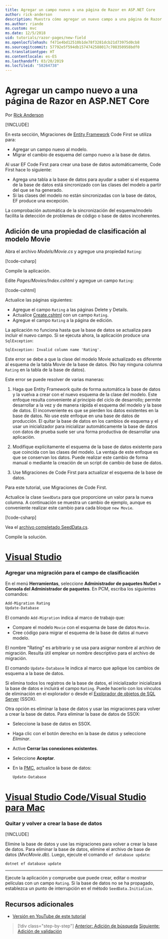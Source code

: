 ```yaml
---
title: Agregar un campo nuevo a una página de Razor en ASP.NET Core
author: rick-anderson
description: Muestra cómo agregar un nuevo campo a una página de Razor con Entity Framework Core
ms.author: riande
ms.custom: mvc
ms.date: 12/5/2018
uid: tutorials/razor-pages/new-field
ms.openlocfilehash: f471e4bd12510b1de78f3281dcb21d73975d0cb8
ms.sourcegitcommit: 57792e5f594db1574742588017c708350958bdf0
ms.translationtype: HT
ms.contentlocale: es-ES
ms.lasthandoff: 03/20/2019
ms.locfileid: "58264738"
---
```

# <a name="add-a-new-field-to-a-razor-page-in-aspnet-core"></a>Agregar un campo nuevo a una página de Razor en ASP.NET Core

Por [Rick Anderson](https://twitter.com/RickAndMSFT)

[!INCLUDE[](~/includes/rp/download.md)]

En esta sección, Migraciones de [Entity Framework](/ef/core/get-started/aspnetcore/new-db) Code First se utiliza para:

* Agregar un campo nuevo al modelo.
* Migrar el cambio de esquema del campo nuevo a la base de datos.

Al usar EF Code First para crear una base de datos automáticamente, Code First hace lo siguiente:

* Agrega una tabla a la base de datos para ayudar a saber si el esquema de la base de datos está sincronizado con las clases del modelo a partir del que se ha generado.
* Si las clases del modelo no están sincronizadas con la base de datos, EF produce una excepción.

La comprobación automática de la sincronización del esquema/modelo facilita la detección de problemas de código o base de datos incoherentes.

## <a name="adding-a-rating-property-to-the-movie-model"></a>Adición de una propiedad de clasificación al modelo Movie

Abra el archivo *Models/Movie.cs* y agregue una propiedad `Rating`:

[!code-csharp[](razor-pages-start/sample/RazorPagesMovie22/Models/MovieDateRating.cs?highlight=13&name=snippet)]

Compile la aplicación.

Edite *Pages/Movies/Index.cshtml* y agregue un campo `Rating`:

[!code-cshtml[](razor-pages-start/sample/RazorPagesMovie22/Pages/Movies/IndexRating.cshtml.?highlight=40-42,61-63)]

Actualice las páginas siguientes:

* Agregue el campo `Rating` a las páginas Delete y Details.
* Actualice [Create.cshtml](https://github.com/aspnet/Docs/tree/master/aspnetcore/tutorials/razor-pages/razor-pages-start/sample/RazorPagesMovie22/Pages/Movies/Create.cshtml) con un campo `Rating`.
* Agregue el campo `Rating` a la página de edición.

La aplicación no funciona hasta que la base de datos se actualiza para incluir el nuevo campo. Si se ejecuta ahora, la aplicación produce una `SqlException`:

`SqlException: Invalid column name 'Rating'.`

Este error se debe a que la clase del modelo Movie actualizado es diferente al esquema de la tabla Movie de la base de datos. (No hay ninguna columna `Rating` en la tabla de la base de datos).

Este error se puede resolver de varias maneras:

1. Haga que Entity Framework quite de forma automática la base de datos y la vuelva a crear con el nuevo esquema de la clase del modelo. Este enfoque resulta conveniente al principio del ciclo de desarrollo; permite desarrollar a la vez y de manera rápida el esquema del modelo y la base de datos. El inconveniente es que se pierden los datos existentes en la base de datos. No use este enfoque en una base de datos de producción. El quitar la base de datos en los cambios de esquema y el usar un inicializador para inicializar automáticamente la base de datos con datos de prueba suele ser una forma productiva de desarrollar una aplicación.

2. Modifique explícitamente el esquema de la base de datos existente para que coincida con las clases del modelo. La ventaja de este enfoque es que se conservan los datos. Puede realizar este cambio de forma manual o mediante la creación de un script de cambio de base de datos.

3. Use Migraciones de Code First para actualizar el esquema de la base de datos.

Para este tutorial, use Migraciones de Code First.

Actualice la clase `SeedData` para que proporcione un valor para la nueva columna. A continuación se muestra un cambio de ejemplo, aunque es conveniente realizar este cambio para cada bloque `new Movie`.

[!code-csharp[](razor-pages-start/sample/RazorPagesMovie22/Models/SeedDataRating.cs?name=snippet1&highlight=8)]

Vea el [archivo completado SeedData.cs](https://github.com/aspnet/Docs/blob/master/aspnetcore/tutorials/razor-pages/razor-pages-start/sample/RazorPagesMovie22/Models/SeedDataRating.cs).

Compile la solución.

# <a name="visual-studiotabvisual-studio"></a>[Visual Studio](#tab/visual-studio)

<a name="pmc"></a>

### <a name="add-a-migration-for-the-rating-field"></a>Agregar una migración para el campo de clasificación

En el menú **Herramientas**, seleccione **Administrador de paquetes NuGet > Consola del Administrador de paquetes**.
En PCM, escriba los siguientes comandos:

```powershell
Add-Migration Rating
Update-Database
```

El comando `Add-Migration` indica al marco de trabajo que:

* Compare el modelo `Movie` con el esquema de base de datos `Movie`.
* Cree código para migrar el esquema de la base de datos al nuevo modelo.

El nombre "Rating" es arbitrario y se usa para asignar nombre al archivo de migración. Resulta útil emplear un nombre descriptivo para el archivo de migración.

El comando `Update-Database` le indica al marco que aplique los cambios de esquema a la base de datos.

<a name="ssox"></a>

Si elimina todos los registros de la base de datos, el inicializador inicializará la base de datos e incluirá el campo `Rating`. Puede hacerlo con los vínculos de eliminación en el explorador o desde el [Explorador de objetos de SQL Server](xref:tutorials/razor-pages/sql#ssox) (SSOX).

Otra opción es eliminar la base de datos y usar las migraciones para volver a crear la base de datos. Para eliminar la base de datos de SSOX:

* Seleccione la base de datos en SSOX.
* Haga clic con el botón derecho en la base de datos y seleccione *Eliminar*.
* Active **Cerrar las conexiones existentes**.
* Seleccione **Aceptar**.
* En la [PMC](xref:tutorials/razor-pages/new-field#pmc), actualice la base de datos:

  ```powershell
  Update-Database
  ```

# <a name="visual-studio-code--visual-studio-for-mactabvisual-studio-codevisual-studio-mac"></a>[Visual Studio Code/Visual Studio para Mac](#tab/visual-studio-code+visual-studio-mac)

### <a name="drop-and-re-create-the-database"></a>Quitar y volver a crear la base de datos

[!INCLUDE[](~/includes/RP-mvc-shared/sqlite-warn.md)]

Elimine la base de datos y use las migraciones para volver a crear la base de datos. Para eliminar la base de datos, elimine el archivo de base de datos (*MvcMovie.db*). Luego, ejecute el comando `ef database update`:

```console
dotnet ef database update
```

---

Ejecute la aplicación y compruebe que puede crear, editar o mostrar películas con un campo `Rating`. Si la base de datos no se ha propagado, establezca un punto de interrupción en el método `SeedData.Initialize`.

## <a name="additional-resources"></a>Recursos adicionales

* [Versión en YouTube de este tutorial](https://youtu.be/3i7uMxiGGR8)

> [!div class="step-by-step"]
> [Anterior: Adición de búsqueda](xref:tutorials/razor-pages/search)
> [Siguiente: Adición de validación](xref:tutorials/razor-pages/validation)
